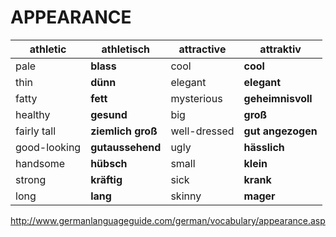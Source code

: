 # APPEARANCE

| athletic     | **athletisch**    | attractive   | **attraktiv**     |
| ------------ | ----------------- | ------------ | ----------------- |
| pale         | **blass**         | cool         | **cool**          |
| thin         | **dünn**          | elegant      | **elegant**       |
| fatty        | **fett**          | mysterious   | **geheimnisvoll** |
| healthy      | **gesund**        | big          | **groß**          |
| fairly tall  | **ziemlich groß** | well-dressed | **gut angezogen** |
| good-looking | **gutaussehend**  | ugly         | **hässlich**      |
| handsome     | **hübsch**        | small        | **klein**         |
| strong       | **kräftig**       | sick         | **krank**         |
| long         | **lang**          | skinny       | **mager**         |



http://www.germanlanguageguide.com/german/vocabulary/appearance.asp